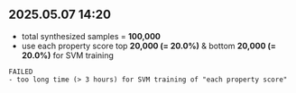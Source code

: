 ## 2025.05.07 14:20

* total synthesized samples = **100,000**
* use each property score top **20,000 (= 20.0%)** & bottom **20,000 (= 20.0%)** for SVM training

```
FAILED
- too long time (> 3 hours) for SVM training of "each property score"
```
